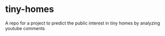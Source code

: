 # tiny-homes
A repo for a project to predict the public interest in tiny homes by analyzing youtube comments 
